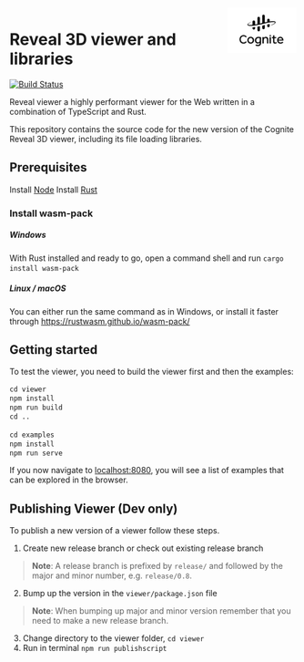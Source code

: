 <a href="https://cognite.com/">
    <img src="./cognite_logo.png" alt="Cognite logo" title="Cognite" align="right" height="80" />
</a>

# Reveal 3D viewer and libraries #

[![Build Status](https://travis-ci.org/cognitedata/reveal.svg?branch=master)](https://travis-ci.org/cognitedata/reveal)

Reveal viewer a highly performant viewer for the Web written in a combination of TypeScript and Rust.

This repository contains the source code for the new version of the Cognite Reveal 3D viewer,
including its file loading libraries.

## Prerequisites ##
Install [Node](https://nodejs.org/en/download/)
Install [Rust](https://www.rust-lang.org/)

### Install wasm-pack

##### Windows

With Rust installed and ready to go, open a command shell and run `cargo install wasm-pack`

##### Linux / macOS

You can either run the same command as in Windows, or install it faster through https://rustwasm.github.io/wasm-pack/

## Getting started ##

To test the viewer, you need to build the viewer first and then the examples:

```
cd viewer
npm install
npm run build
cd ..

cd examples
npm install
npm run serve
```

If you now navigate to [localhost:8080](https://localhost:8080), you will see a list of examples
that can be explored in the browser.

## Publishing Viewer (Dev only)

To publish a new version of a viewer follow these steps.
1) Create new release branch or check out existing release branch
> **Note**: A release branch is prefixed by `release/` and followed by the major and minor number, e.g. `release/0.8`.
2) Bump up the version in the `viewer/package.json` file
> **Note**: When bumping up major and minor version remember that you need to make a new release branch.
3) Change directory to the viewer folder, `cd viewer`
4) Run in terminal `npm run publishscript`

